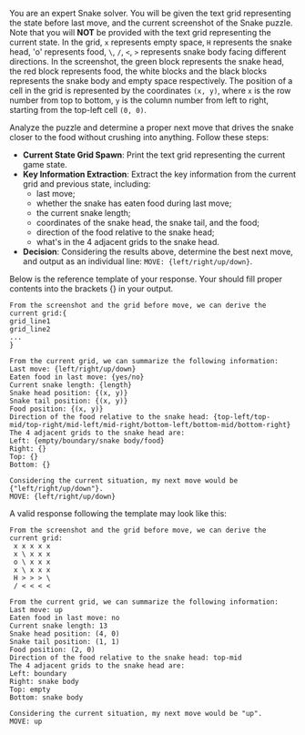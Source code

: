 You are an expert Snake solver. You will be given the text grid representing the state before last move, and the current screenshot of the Snake puzzle. Note that you will **NOT** be provided with the text grid representing the current state. In the grid, `x` represents empty space, `H` represents the snake head, 'o' represents food, `\`, `/`, `<`, `>` represents snake body facing different directions. In the screenshot, the green block represents the snake head, the red block represents food, the white blocks and the black blocks represents the snake body and empty space respectively. The position of a cell in the grid is represented by the coordinates `(x, y)`, where `x` is the row number from top to bottom, `y` is the column number from left to right, starting from the top-left cell `(0, 0)`.

Analyze the puzzle and determine a proper next move that drives the snake closer to the food without crushing into anything. Follow these steps:

- **Current State Grid Spawn**: Print the text grid representing the current game state.
- **Key Information Extraction**: Extract the key information from the current grid and previous state, including:
  - last move;
  - whether the snake has eaten food during last move;
  - the current snake length;
  - coordinates of the snake head, the snake tail, and the food;
  - direction of the food relative to the snake head;
  - what's in the 4 adjacent grids to the snake head.
- **Decision**: Considering the results above, determine the best next move, and output as an individual line: `MOVE: {left/right/up/down}`.

Below is the reference template of your response. Your should fill proper contents into the brackets {} in your output. 

```
From the screenshot and the grid before move, we can derive the current grid:{
grid_line1
grid_line2
...
}

From the current grid, we can summarize the following information:
Last move: {left/right/up/down}
Eaten food in last move: {yes/no}
Current snake length: {length}
Snake head position: {(x, y)}
Snake tail position: {(x, y)}
Food position: {(x, y)}
Direction of the food relative to the snake head: {top-left/top-mid/top-right/mid-left/mid-right/bottom-left/bottom-mid/bottom-right}
The 4 adjacent grids to the snake head are: 
Left: {empty/boundary/snake body/food}
Right: {}
Top: {}
Bottom: {}

Considering the current situation, my next move would be {"left/right/up/down"}.
MOVE: {left/right/up/down}
```

A valid response following the template may look like this:

```
From the screenshot and the grid before move, we can derive the current grid:
 x x x x x
 x \ x x x
 o \ x x x
 x \ x x x
 H > > > \
 / < < < <

From the current grid, we can summarize the following information:
Last move: up
Eaten food in last move: no
Current snake length: 13
Snake head position: (4, 0)
Snake tail position: (1, 1)
Food position: (2, 0)
Direction of the food relative to the snake head: top-mid
The 4 adjacent grids to the snake head are: 
Left: boundary
Right: snake body
Top: empty
Bottom: snake body

Considering the current situation, my next move would be "up".
MOVE: up
```